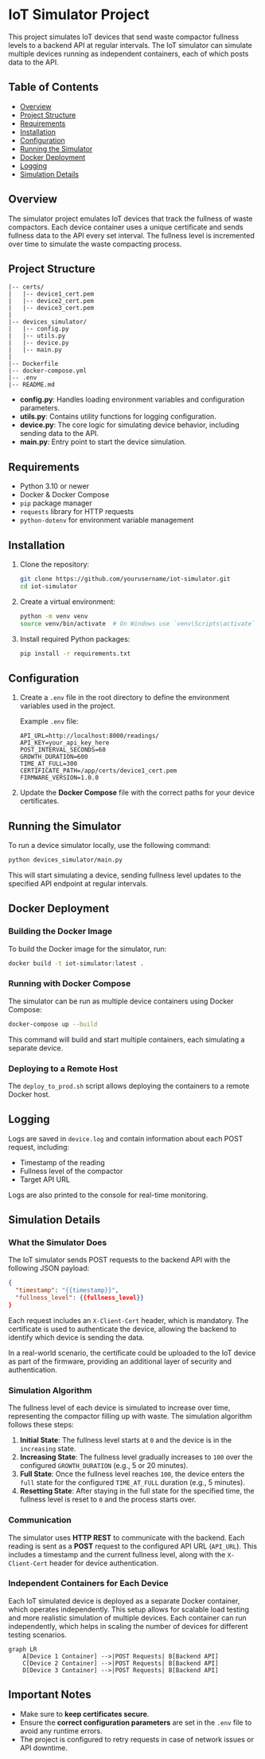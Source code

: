 # IoT Simulator Project

This project simulates IoT devices that send waste compactor fullness levels to a backend API at regular intervals. The IoT simulator can simulate multiple devices running as independent containers, each of which posts data to the API.

## Table of Contents
- [Overview](#overview)
- [Project Structure](#project-structure)
- [Requirements](#requirements)
- [Installation](#installation)
- [Configuration](#configuration)
- [Running the Simulator](#running-the-simulator)
- [Docker Deployment](#docker-deployment)
- [Logging](#logging)
- [Simulation Details](#simulation-details)

## Overview
The simulator project emulates IoT devices that track the fullness of waste compactors. Each device container uses a unique certificate and sends fullness data to the API every set interval. The fullness level is incremented over time to simulate the waste compacting process.

## Project Structure
```
|-- certs/
|   |-- device1_cert.pem
|   |-- device2_cert.pem
|   |-- device3_cert.pem
|
|-- devices_simulator/
|   |-- config.py
|   |-- utils.py
|   |-- device.py
|   |-- main.py
|
|-- Dockerfile
|-- docker-compose.yml
|-- .env
|-- README.md
```

- **config.py**: Handles loading environment variables and configuration parameters.
- **utils.py**: Contains utility functions for logging configuration.
- **device.py**: The core logic for simulating device behavior, including sending data to the API.
- **main.py**: Entry point to start the device simulation.

## Requirements
- Python 3.10 or newer
- Docker & Docker Compose
- `pip` package manager
- `requests` library for HTTP requests
- `python-dotenv` for environment variable management

## Installation
1. Clone the repository:
   ```bash
   git clone https://github.com/yourusername/iot-simulator.git
   cd iot-simulator
   ```

2. Create a virtual environment:
   ```bash
   python -m venv venv
   source venv/bin/activate  # On Windows use `venv\Scripts\activate`
   ```

3. Install required Python packages:
   ```bash
   pip install -r requirements.txt
   ```

## Configuration
1. Create a `.env` file in the root directory to define the environment variables used in the project.

   Example `.env` file:
   ```env
   API_URL=http://localhost:8000/readings/
   API_KEY=your_api_key_here
   POST_INTERVAL_SECONDS=60
   GROWTH_DURATION=600
   TIME_AT_FULL=300
   CERTIFICATE_PATH=/app/certs/device1_cert.pem
   FIRMWARE_VERSION=1.0.0
   ```

2. Update the **Docker Compose** file with the correct paths for your device certificates.

## Running the Simulator
To run a device simulator locally, use the following command:
```bash
python devices_simulator/main.py
```
This will start simulating a device, sending fullness level updates to the specified API endpoint at regular intervals.

## Docker Deployment
### Building the Docker Image
To build the Docker image for the simulator, run:
```bash
docker build -t iot-simulator:latest .
```

### Running with Docker Compose
The simulator can be run as multiple device containers using Docker Compose:
```bash
docker-compose up --build
```
This command will build and start multiple containers, each simulating a separate device.

### Deploying to a Remote Host
The `deploy_to_prod.sh` script allows deploying the containers to a remote Docker host.

## Logging
Logs are saved in `device.log` and contain information about each POST request, including:
- Timestamp of the reading
- Fullness level of the compactor
- Target API URL

Logs are also printed to the console for real-time monitoring.

## Simulation Details
### What the Simulator Does
The IoT simulator sends POST requests to the backend API with the following JSON payload:
```json
{
  "timestamp": "{{timestamp}}",
  "fullness_level": {{fullness_level}}
}
```
Each request includes an `X-Client-Cert` header, which is mandatory. The certificate is used to authenticate the device, allowing the backend to identify which device is sending the data.

In a real-world scenario, the certificate could be uploaded to the IoT device as part of the firmware, providing an additional layer of security and authentication.

### Simulation Algorithm
The fullness level of each device is simulated to increase over time, representing the compactor filling up with waste. The simulation algorithm follows these steps:
1. **Initial State**: The fullness level starts at `0` and the device is in the `increasing` state.
2. **Increasing State**: The fullness level gradually increases to `100` over the configured `GROWTH_DURATION` (e.g., 5 or 20 minutes).
3. **Full State**: Once the fullness level reaches `100`, the device enters the `full` state for the configured `TIME_AT_FULL` duration (e.g., 5 minutes).
4. **Resetting State**: After staying in the full state for the specified time, the fullness level is reset to `0` and the process starts over.

### Communication
The simulator uses **HTTP REST** to communicate with the backend. Each reading is sent as a **POST** request to the configured API URL (`API_URL`). This includes a timestamp and the current fullness level, along with the `X-Client-Cert` header for device authentication.

### Independent Containers for Each Device
Each IoT simulated device is deployed as a separate Docker container, which operates independently. This setup allows for scalable load testing and more realistic simulation of multiple devices. Each container can run independently, which helps in scaling the number of devices for different testing scenarios.

```mermaid
graph LR
    A[Device 1 Container] -->|POST Requests| B[Backend API]
    C[Device 2 Container] -->|POST Requests| B[Backend API]
    D[Device 3 Container] -->|POST Requests| B[Backend API]
```

## Important Notes
- Make sure to **keep certificates secure**.
- Ensure the **correct configuration parameters** are set in the `.env` file to avoid any runtime errors.
- The project is configured to retry requests in case of network issues or API downtime.

